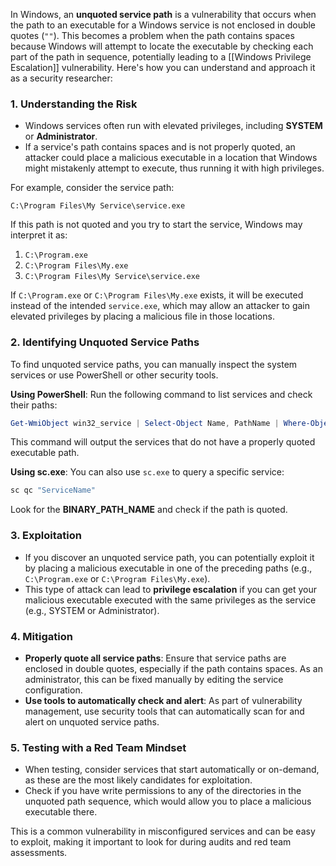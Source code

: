 In Windows, an **unquoted service path** is a vulnerability that occurs when the path to an executable for a Windows service is not enclosed in double quotes (`""`). This becomes a problem when the path contains spaces because Windows will attempt to locate the executable by checking each part of the path in sequence, potentially leading to a [[Windows Privilege Escalation]] vulnerability. Here's how you can understand and approach it as a security researcher:

### 1. **Understanding the Risk**
   - Windows services often run with elevated privileges, including **SYSTEM** or **Administrator**.
   - If a service's path contains spaces and is not properly quoted, an attacker could place a malicious executable in a location that Windows might mistakenly attempt to execute, thus running it with high privileges.

   For example, consider the service path:
   ```
   C:\Program Files\My Service\service.exe
   ```
   If this path is not quoted and you try to start the service, Windows may interpret it as:
   1. `C:\Program.exe`
   2. `C:\Program Files\My.exe`
   3. `C:\Program Files\My Service\service.exe`

   If `C:\Program.exe` or `C:\Program Files\My.exe` exists, it will be executed instead of the intended `service.exe`, which may allow an attacker to gain elevated privileges by placing a malicious file in those locations.

### 2. **Identifying Unquoted Service Paths**
   To find unquoted service paths, you can manually inspect the system services or use PowerShell or other security tools.

   **Using PowerShell**:
   Run the following command to list services and check their paths:
   ```powershell
   Get-WmiObject win32_service | Select-Object Name, PathName | Where-Object {$_.PathName -notlike '*"*"'}
   ```
   This command will output the services that do not have a properly quoted executable path.

   **Using sc.exe**:
   You can also use `sc.exe` to query a specific service:
   ```cmd
   sc qc "ServiceName"
   ```
   Look for the **BINARY_PATH_NAME** and check if the path is quoted.

### 3. **Exploitation**
   - If you discover an unquoted service path, you can potentially exploit it by placing a malicious executable in one of the preceding paths (e.g., `C:\Program.exe` or `C:\Program Files\My.exe`).
   - This type of attack can lead to **privilege escalation** if you can get your malicious executable executed with the same privileges as the service (e.g., SYSTEM or Administrator).

### 4. **Mitigation**
   - **Properly quote all service paths**: Ensure that service paths are enclosed in double quotes, especially if the path contains spaces. As an administrator, this can be fixed manually by editing the service configuration.
   - **Use tools to automatically check and alert**: As part of vulnerability management, use security tools that can automatically scan for and alert on unquoted service paths.

### 5. **Testing with a Red Team Mindset**
   - When testing, consider services that start automatically or on-demand, as these are the most likely candidates for exploitation.
   - Check if you have write permissions to any of the directories in the unquoted path sequence, which would allow you to place a malicious executable there.

This is a common vulnerability in misconfigured services and can be easy to exploit, making it important to look for during audits and red team assessments.